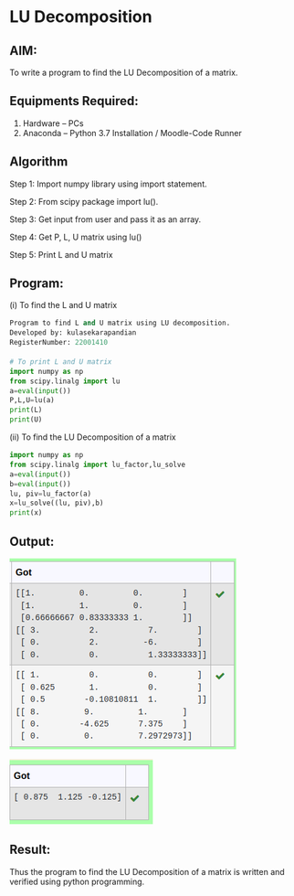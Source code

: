 # LU Decomposition 

## AIM:
To write a program to find the LU Decomposition of a matrix.

## Equipments Required:
1. Hardware – PCs
2. Anaconda – Python 3.7 Installation / Moodle-Code Runner

## Algorithm

Step 1: Import numpy library using import statement.

Step 2: From scipy package import lu().

Step 3: Get input from user and pass it as an array.

Step 4: Get P, L, U matrix using lu()

Step 5: Print L and U matrix

## Program:
(i) To find the L and U matrix
```py
Program to find L and U matrix using LU decomposition.
Developed by: kulasekarapandian
RegisterNumber: 22001410

# To print L and U matrix
import numpy as np
from scipy.linalg import lu
a=eval(input())
P,L,U=lu(a)
print(L)
print(U)
```
(ii) To find the LU Decomposition of a matrix
```py
import numpy as np
from scipy.linalg import lu_factor,lu_solve
a=eval(input())
b=eval(input())
lu, piv=lu_factor(a)
x=lu_solve((lu, piv),b)
print(x)
```
## Output:
![output](/op1lu.png)


![output](/op2lu.png)


## Result:
Thus the program to find the LU Decomposition of a matrix is written and verified using python programming.

